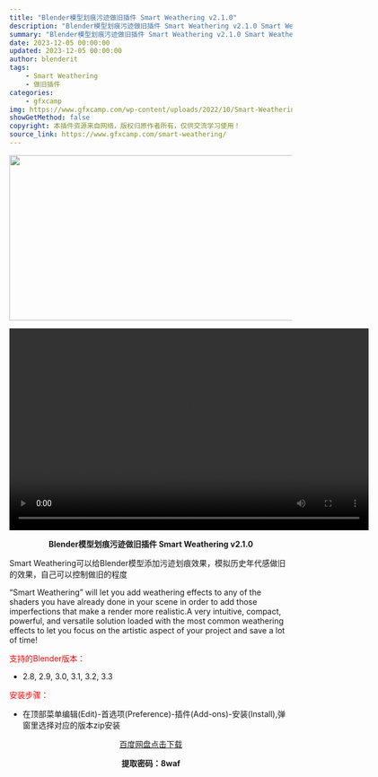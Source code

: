 ```yaml
---
title: "Blender模型划痕污迹做旧插件 Smart Weathering v2.1.0"
description: "Blender模型划痕污迹做旧插件 Smart Weathering v2.1.0 Smart Weathering可以给Blender模型添加污迹划痕效果，模拟历史年代感做旧的效果，自己可以控制做旧..."
summary: "Blender模型划痕污迹做旧插件 Smart Weathering v2.1.0 Smart Weathering可以给Blender模型添加污迹划痕效果，模拟历史年代感做旧的效果，自己可以控制做旧..."
date: 2023-12-05 00:00:00
updated: 2023-12-05 00:00:00
author: blenderit
tags: 
    - Smart Weathering
    - 做旧插件
categories:
    - gfxcamp
img: https://www.gfxcamp.com/wp-content/uploads/2022/10/Smart-Weathering.jpg
showGetMethod: false
copyright: 本插件资源来自网络，版权归原作者所有，仅供交流学习使用！
source_link: https://www.gfxcamp.com/smart-weathering/
---
```

<div><p><img decoding="async" class="aligncenter size-full wp-image-107875" src="https://www.gfxcamp.com/wp-content/uploads/2022/10/Smart-Weathering.jpg" data-src="https://www.gfxcamp.com/wp-content/uploads/2022/10/Smart-Weathering.jpg" alt="" width="590" height="295" data-srcset="https://www.gfxcamp.com/wp-content/uploads/2022/10/Smart-Weathering.jpg 590w, https://www.gfxcamp.com/wp-content/uploads/2022/10/Smart-Weathering-150x75.jpg 150w" data-sizes="(max-width: 590px) 100vw, 590px"><br>
</p><center><div style="width: 640px;" class="wp-video"><!--[if lt IE 9]><script>document.createElement('video');</script><![endif]-->
<video class="wp-video-shortcode" id="video-107883-1" width="640" height="360" preload="true" controls="controls"><source type="video/mp4" src="https://cloud.video.taobao.com//play/u/80049544/p/2/e/6/t/1/383627185913.mp4?_=1"></source><a href="https://cloud.video.taobao.com//play/u/80049544/p/2/e/6/t/1/383627185913.mp4">https://cloud.video.taobao.com//play/u/80049544/p/2/e/6/t/1/383627185913.mp4</a></video></div></center><p style="text-align: center;"><strong>Blender模型划痕污迹做旧插件 Smart Weathering v2.1.0</strong></p><p>Smart Weathering可以给Blender模型添加污迹划痕效果，模拟历史年代感做旧的效果，自己可以控制做旧的程度</p><p>“Smart Weathering” will let you add weathering effects to any of the shaders you have already done in your scene in order to add those imperfections that make a render more realistic.A very intuitive, compact, powerful, and versatile solution loaded with the most common weathering effects to let you focus on the artistic aspect of your project and save a lot of time!</p><p style="text-align: left;"><span style="color: #ff0000;">支持的Blender版本：</span></p><ul>
<li style="text-align: left;">2.8, 2.9, 3.0, 3.1, 3.2, 3.3</li>
</ul><p><span style="color: #ff0000;">安装步骤：</span></p><ul>
<li>在顶部菜单编辑(Edit)-首选项(Preference)-插件(Add-ons)-安装(Install),弹窗里选择对应的版本zip安装</li>
</ul><p style="text-align: center;"><a class="maxbutton-3 maxbutton maxbutton-baidu" target="_blank" rel="noopener" href="https://pan.baidu.com/s/19YwsptsojCUsLrvUP79Tkw?pwd=8waf"><span class="mb-text">百度网盘点击下载</span></a></p><p style="text-align: center;"><strong>提取密码：8waf</strong></p></div>
